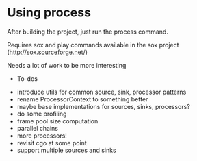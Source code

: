 # Using process

After building the project, just run the process command.

Requires sox and play commands available in the sox project (http://sox.sourceforge.net/)

Needs a lot of work to be more interesting

* To-dos

- introduce utils for common source, sink, processor patterns
- rename ProcessorContext to something better
- maybe base implementations for sources, sinks, processors?
- do some profiling
- frame pool size computation
- parallel chains
- more processors!
- revisit cgo at some point
- support multiple sources and sinks
